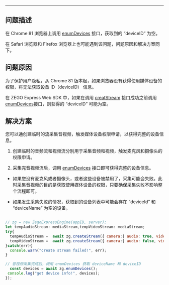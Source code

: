 <Title>为什么在 Chrome 81 及以上版本浏览器上无法获取设备 ID？</Title>



- - -

## 问题描述

在 Chrome 81 浏览器上调用 [enumDevices](https://doc-zh.zego.im/article/api?doc=Express_Video_SDK_API~javascript_web~class~ZegoExpressEngine#enum-devices) 接口，获取到的 “deviceID” 为空。

<Note title="说明">



在 Safari 浏览器和 Firefox 浏览器上也可能遇到该问题，问题原因和解决方案同下。


</Note>




## 问题原因

为了保护用户隐私，从 Chrome 81 版本起，如果浏览器没有获得使用媒体设备的权限，将无法获取设备 ID（deviceID） 信息。

在 ZEGO Express Web SDK 中，如果在调用 [creatStream](https://doc-zh.zego.im/article/api?doc=Express_Video_SDK_API~javascript_web~class~ZegoExpressEngine#create-stream) 接口成功之前调用 [enumDevices](https://doc-zh.zego.im/article/api?doc=Express_Video_SDK_API~javascript_web~class~ZegoExpressEngine#enum-devices)接口，则获得的 “deviceID” 可能为空。


## 解决方案

您可以通创建临时的流采集音视频，触发媒体设备权限申请，以获得完整的设备信息。

1. 创建临时的音频流和视频流分别用于采集音频和视频，触发麦克风和摄像头的权限申请。

2. 采集完音视频流后，调用 [enumDevices](https://doc-zh.zego.im/article/api?doc=Express_Video_SDK_API~javascript_web~class~ZegoExpressEngine#enum-devices) 接口即可获得完整的设备信息。

<Warning title="注意">



- 如果您没有麦克风或者摄像头，或者这些设备被禁用了，采集可能会失败。此时采集音视频的目的是获取使用媒体设备的权限，只要确保采集失败不影响整个流程即可。

- 如果发生采集失败的情况，获取到的设备列表中可能会存在 “deviceId” 和 “deviceName” 为空的设备。


</Warning>




```javascript
 
// zg = new ZegoExpressEngine(appID, server);
let tempAudioStream: mediaStream,tempVideoStream: mediaStream;
try{
  tempAudioStream =  await zg.createStream({ camera:{ audio: true, video: false } });
  tempVideoStream =  await zg.createStream({ camera:{ audio: false, video: true } });
}catch(err){
  console.warn("create stream failed!", err);
}

// 音视频采集完成后，调用 enumDevices 获取 deviceName 和 deviceID
  const devices = await zg.enumDevices();
 console.log("get device info!", devices);
});

```
